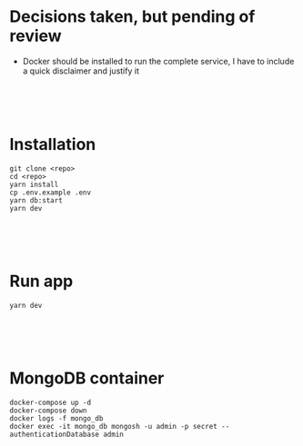 # Decisions taken, but pending of review
- Docker should be installed to run the complete service, I have to include a quick disclaimer and justify it
  
<br/>
<br/>
<br/>

# Installation
```
git clone <repo>
cd <repo>
yarn install
cp .env.example .env
yarn db:start
yarn dev
```
  
<br/>
<br/>
<br/>

# Run app
```
yarn dev
```
  
<br/>
<br/>
<br/>

# MongoDB container
```
docker-compose up -d
docker-compose down
docker logs -f mongo_db
docker exec -it mongo_db mongosh -u admin -p secret --authenticationDatabase admin
```
  
<br/>
<br/>
<br/>
